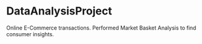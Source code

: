# DataAnalysisProject


Online E-Commerce transactions.
Performed Market Basket Analysis to find consumer insights. 
